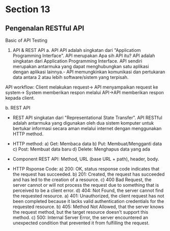 # Section 13

## Pengenalan RESTful API

Basic of API Testing
1. API & REST API
a. API
API adalah singkatan dari "Applicatiom Programming Interface". API merupakan Apa sih API itu?
API adalah singkatan dari Application Programming Interface. API sendiri merupakan antarmuka yang dapat menghubungkan satu aplikasi dengan aplikasi lainnya.- API memungkinkan komunikasi dan pertukaran data antara 2 atau lebih software/sistem yang terpisah.

API workflow:
Client melakukan request-> API menyampaikan request ke system-> System memberikan respon melalui API->API memberikan respon kepada client.

b. REST API
- REST API singkatan dari "Representational State Transfer". API RESTful adalah antarmuka yang digunakan oleh dua sistem komputer untuk bertukar informasi secara aman melalui internet dengan menggunakan HTTP method.
- HTTP method:
  a) Get: Membaca data
  b) Put: Membuat/Mengganti data
  c) Post: Membuat data baru
  d) Delete: Menghapus data yang ada

- Component REST API: Method, URL (base URL + path), header, body.
- HTTP Rsponse Code:
  a) 200: OK, status response code indicates that the request has succeeded.
  b) 201: Created,  the request has succeeded and has led to the creation of a resource.
  c) 400 Bad Request, the server cannot or will not process the request due to something that is perceived to be a client error.
  d) 404: Not Found, the server cannot find the requested resource.
  a) 401: Unauthorized, the client request has not been completed because it lacks valid authentication credentials for the requested resource.
  b) 405: Method Not Allowed, that the server knows the request method, but the target resource doesn't support this method.
  c) 500: Internal Server Error, the server encountered an unexpected condition that prevented it from fulfilling the request.

